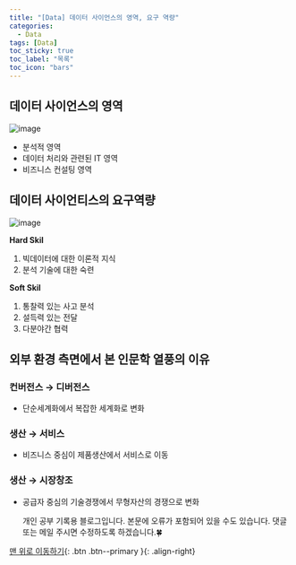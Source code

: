 ```yaml
---
title: "[Data] 데이터 사이언스의 영역, 요구 역량"
categories:
  - Data
tags: [Data]
toc_sticky: true
toc_label: "목록"
toc_icon: "bars"
---
```


## 데이터 사이언스의 영역

![image](https://github.com/solfany/solfany.github.io/assets/123814718/a713d41d-1490-44a7-a653-0649057ebb85)

- 분석적 영역
- 데이터 처리와 관련된 IT 영역
- 비즈니스 컨설팅 영역

## 데이터 사이언티스의 요구역량

![image](https://github.com/solfany/solfany.github.io/assets/123814718/da709fc7-d07e-45ab-8fe8-390d84787d1d)

**Hard Skil**

1. 빅데이터에 대한 이론적 지식
2. 분석 기술에 대한 숙련

**Soft Skil**

1. 통찰력 있는 사고 분석
2. 설득력 있는 전달
3. 다분야간 협력

## 외부 환경 측면에서 본 인문학 열풍의 이유

### 컨버전스 → 디버전스

- 단순세계화에서 복잡한 세계화로 변화

### 생산 → 서비스

- 비즈니스 중심이 제품생산에서 서비스로 이동

### 생산 → 시장창조

- 공급자 중심의 기술경쟁에서 무형자산의 경쟁으로 변화

  개인 공부 기록용 블로그입니다.
  본문에 오류가 포함되어 있을 수도 있습니다.
  댓글 또는 메일 주시면 수정하도록 하겠습니다.🍀

[맨 위로 이동하기](#){: .btn .btn--primary }{: .align-right}

